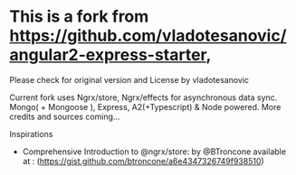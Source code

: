 # This is a fork from https://github.com/vladotesanovic/angular2-express-starter, 
Please check for original version and License by vladotesanovic

Current fork uses Ngrx/store, Ngrx/effects for asynchronous data sync. Mongo( + Mongoose ), Express, A2(+Typescript) & Node powered. 
More credits and sources coming...

Inspirations
* Comprehensive Introduction to @ngrx/store: by @BTroncone  available at : (https://gist.github.com/btroncone/a6e4347326749f938510)

